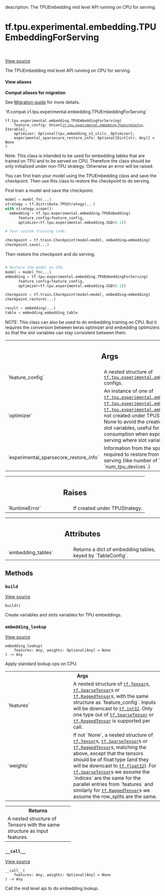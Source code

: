 description: The TPUEmbedding mid level API running on CPU for serving.

<div itemscope itemtype="http://developers.google.com/ReferenceObject">
<meta itemprop="name" content="tf.tpu.experimental.embedding.TPUEmbeddingForServing" />
<meta itemprop="path" content="Stable" />
<meta itemprop="property" content="__call__"/>
<meta itemprop="property" content="__init__"/>
<meta itemprop="property" content="build"/>
<meta itemprop="property" content="embedding_lookup"/>
</div>

# tf.tpu.experimental.embedding.TPUEmbeddingForServing

<!-- Insert buttons and diff -->

<table class="tfo-notebook-buttons tfo-api nocontent" align="left">

</table>

<a target="_blank" class="external" href="/code/stable/tensorflow/python/tpu/tpu_embedding_for_serving.py">View source</a>



The TPUEmbedding mid level API running on CPU for serving.

<section class="expandable">
  <h4 class="showalways">View aliases</h4>
  <p>
<b>Compat aliases for migration</b>
<p>See
<a href="https://www.tensorflow.org/guide/migrate">Migration guide</a> for
more details.</p>
<p>`tf.compat.v1.tpu.experimental.embedding.TPUEmbeddingForServing`</p>
</p>
</section>

<pre class="devsite-click-to-copy prettyprint lang-py tfo-signature-link">
<code>tf.tpu.experimental.embedding.TPUEmbeddingForServing(
    feature_config: Union[<a href="../../../../tf/tpu/experimental/embedding/FeatureConfig.md"><code>tf.tpu.experimental.embedding.FeatureConfig</code></a>, Iterable],
    optimizer: Optional[tpu_embedding_v2_utils._Optimizer],
    experimental_sparsecore_restore_info: Optional[Dict[str, Any]] = None
)
</code></pre>



<!-- Placeholder for "Used in" -->

Note: This class is intended to be used for embedding tables that are trained
on TPU and to be served on CPU. Therefore the class should be only initialized
under non-TPU strategy. Otherwise an error will be raised.

You can first train your model using the TPUEmbedding class and save the
checkpoint. Then use this class to restore the checkpoint to do serving.

First train a model and save the checkpoint.
```python
model = model_fn(...)
strategy = tf.distribute.TPUStrategy(...)
with strategy.scope():
  embedding = tf.tpu.experimental.embedding.TPUEmbedding(
      feature_config=feature_config,
      optimizer=tf.tpu.experimental.embedding.SGD(0.1))

# Your custom training code.

checkpoint = tf.train.Checkpoint(model=model, embedding=embedding)
checkpoint.save(...)

```

Then restore the checkpoint and do serving.
```python

# Restore the model on CPU.
model = model_fn(...)
embedding = tf.tpu.experimental.embedding.TPUEmbeddingForServing(
      feature_config=feature_config,
      optimizer=tf.tpu.experimental.embedding.SGD(0.1))

checkpoint = tf.train.Checkpoint(model=model, embedding=embedding)
checkpoint.restore(...)

result = embedding(...)
table = embedding.embedding_table
```

NOTE: This class can also be used to do embedding training on CPU. But it
requires the conversion between keras optimizer and embedding optimizers so
that the slot variables can stay consistent between them.

<!-- Tabular view -->
 <table class="responsive fixed orange">
<colgroup><col width="214px"><col></colgroup>
<tr><th colspan="2"><h2 class="add-link">Args</h2></th></tr>

<tr>
<td>
`feature_config`<a id="feature_config"></a>
</td>
<td>
A nested structure of
<a href="../../../../tf/tpu/experimental/embedding/FeatureConfig.md"><code>tf.tpu.experimental.embedding.FeatureConfig</code></a> configs.
</td>
</tr><tr>
<td>
`optimizer`<a id="optimizer"></a>
</td>
<td>
An instance of one of <a href="../../../../tf/tpu/experimental/embedding/SGD.md"><code>tf.tpu.experimental.embedding.SGD</code></a>,
<a href="../../../../tf/tpu/experimental/embedding/Adagrad.md"><code>tf.tpu.experimental.embedding.Adagrad</code></a> or
<a href="../../../../tf/tpu/experimental/embedding/Adam.md"><code>tf.tpu.experimental.embedding.Adam</code></a>. When not created under TPUStrategy
may be set to None to avoid the creation of the optimizer slot
variables, useful for optimizing memory consumption when exporting the
model for serving where slot variables aren't needed.
</td>
</tr><tr>
<td>
`experimental_sparsecore_restore_info`<a id="experimental_sparsecore_restore_info"></a>
</td>
<td>
Information from the sparse core
training, required to restore from checkpoint for serving (like number
of TPU devices used `num_tpu_devices`.)
</td>
</tr>
</table>



<!-- Tabular view -->
 <table class="responsive fixed orange">
<colgroup><col width="214px"><col></colgroup>
<tr><th colspan="2"><h2 class="add-link">Raises</h2></th></tr>

<tr>
<td>
`RuntimeError`<a id="RuntimeError"></a>
</td>
<td>
If created under TPUStrategy.
</td>
</tr>
</table>





<!-- Tabular view -->
 <table class="responsive fixed orange">
<colgroup><col width="214px"><col></colgroup>
<tr><th colspan="2"><h2 class="add-link">Attributes</h2></th></tr>

<tr>
<td>
`embedding_tables`<a id="embedding_tables"></a>
</td>
<td>
Returns a dict of embedding tables, keyed by `TableConfig`.
</td>
</tr>
</table>



## Methods

<h3 id="build"><code>build</code></h3>

<a target="_blank" class="external" href="/code/stable/tensorflow/python/tpu/tpu_embedding_base.py">View source</a>

<pre class="devsite-click-to-copy prettyprint lang-py tfo-signature-link">
<code>build()
</code></pre>

Create variables and slots variables for TPU embeddings.


<h3 id="embedding_lookup"><code>embedding_lookup</code></h3>

<a target="_blank" class="external" href="/code/stable/tensorflow/python/tpu/tpu_embedding_for_serving.py">View source</a>

<pre class="devsite-click-to-copy prettyprint lang-py tfo-signature-link">
<code>embedding_lookup(
    features: Any, weights: Optional[Any] = None
) -> Any
</code></pre>

Apply standard lookup ops on CPU.


<!-- Tabular view -->
 <table class="responsive fixed orange">
<colgroup><col width="214px"><col></colgroup>
<tr><th colspan="2">Args</th></tr>

<tr>
<td>
`features`
</td>
<td>
A nested structure of <a href="../../../../tf/Tensor.md"><code>tf.Tensor</code></a>s, <a href="../../../../tf/sparse/SparseTensor.md"><code>tf.SparseTensor</code></a>s or
<a href="../../../../tf/RaggedTensor.md"><code>tf.RaggedTensor</code></a>s, with the same structure as `feature_config`. Inputs
will be downcast to <a href="../../../../tf.md#int32"><code>tf.int32</code></a>. Only one type out of <a href="../../../../tf/sparse/SparseTensor.md"><code>tf.SparseTensor</code></a>
or <a href="../../../../tf/RaggedTensor.md"><code>tf.RaggedTensor</code></a> is supported per call.
</td>
</tr><tr>
<td>
`weights`
</td>
<td>
If not `None`, a nested structure of <a href="../../../../tf/Tensor.md"><code>tf.Tensor</code></a>s,
<a href="../../../../tf/sparse/SparseTensor.md"><code>tf.SparseTensor</code></a>s or <a href="../../../../tf/RaggedTensor.md"><code>tf.RaggedTensor</code></a>s, matching the above, except
that the tensors should be of float type (and they will be downcast to
<a href="../../../../tf.md#float32"><code>tf.float32</code></a>). For <a href="../../../../tf/sparse/SparseTensor.md"><code>tf.SparseTensor</code></a>s we assume the `indices` are the
same for the parallel entries from `features` and similarly for
<a href="../../../../tf/RaggedTensor.md"><code>tf.RaggedTensor</code></a>s we assume the row_splits are the same.
</td>
</tr>
</table>



<!-- Tabular view -->
 <table class="responsive fixed orange">
<colgroup><col width="214px"><col></colgroup>
<tr><th colspan="2">Returns</th></tr>
<tr class="alt">
<td colspan="2">
A nested structure of Tensors with the same structure as input features.
</td>
</tr>

</table>



<h3 id="__call__"><code>__call__</code></h3>

<a target="_blank" class="external" href="/code/stable/tensorflow/python/tpu/tpu_embedding_base.py">View source</a>

<pre class="devsite-click-to-copy prettyprint lang-py tfo-signature-link">
<code>__call__(
    features: Any, weights: Optional[Any] = None
) -> Any
</code></pre>

Call the mid level api to do embedding lookup.




